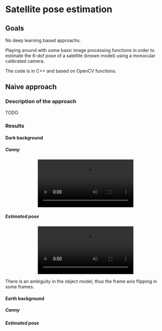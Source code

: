 # Satellite pose estimation

## Goals

No deep learning based approachs.

Playing around with some basic image processing functions in order to estimate the 6-dof pose of a satellite (known model) using a monocular calibrated camera.

The code is in C++ and based on OpenCV functions.

## Naive approach

### Description of the approach

TODO

### Results

#### Dark background

##### Canny

<!-- <video controls src="Results/Dark_background/Canny_dark_background.mp4" title="Canny results"></video> -->

<div align="center">
  <video src="https://github.com/user-attachments/assets/bf4f8014-6ea6-404a-8f60-a219fcf7bbdd" type="video/mp4" controls/>
</div>

##### Estimated pose

<!-- <video controls src="Results/Dark_background/Poses_dark_background.mp4" title="Estimated poses"></video> -->

<div align="center">
  <video src="https://github.com/user-attachments/assets/6e6bdbaa-1a86-4bef-81b3-6e98a29c7e08" type="video/mp4" controls/>
</div>

There is an ambiguity in the object model, thus the frame axis flipping in some frames.

#### Earth background

##### Canny

##### Estimated pose

